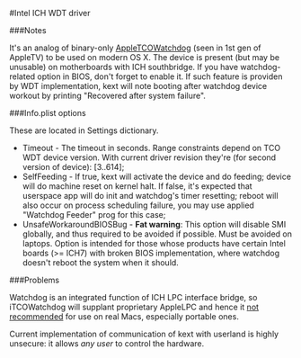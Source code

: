 #Intel ICH WDT driver

###Notes

It's an analog of binary-only [AppleTCOWatchdog](http://wiki.awkwardtv.org/wiki/Watchdog#What_is_Watchdog) (seen in 1st gen of AppleTV) to be used on modern OS X.
The device is present (but may be unusable) on motherboards with ICH southbridge. If you have watchdog-related option in BIOS, don't forget to enable it.
If such feature is providen by WDT implementation, kext will note booting after watchdog device workout by printing "Recovered after system failure".

###Info.plist options

These are located in Settings dictionary.

- Timeout - The timeout in seconds. Range constraints depend on TCO WDT device version. With current driver revision they're (for second version of device): [3..614];
- SelfFeeding - If true, kext will activate the device and do feeding; device will do machine reset on kernel halt. If false, it's expected that userspace app will do init and watchdog's timer resetting; reboot will also occur on process scheduling failure, 
	you may use applied "Watchdog Feeder" prog for this case;
- UnsafeWorkaroundBIOSBug - **Fat warning**: This option will disable SMI globally, and thus required to be avoided if possible. Must be avoided on laptops. 
	Option is intended for those whose products have certain Intel boards (>= ICH7) with broken BIOS implementation, where watchdog doesn't reboot the system when it should.

###Problems

Watchdog is an integrated function of ICH LPC interface bridge, so iTCOWatchdog will supplant proprietary AppleLPC and hence it [not recommended](http://translate.google.ru/translate?sl=ru&tl=en&js=n&prev=_t&hl=ru&ie=UTF-8&layout=2&eotf=1&u=http%3A%2F%2Fwww.applelife.ru%2Fthreads%2F%25D0%259F%25D0%25BE%25D0%25BB%25D0%25B5%25D0%25B7%25D0%25BD%25D1%258B%25D0%25B5-%25D0%259A%25D0%25B5%25D0%25BA%25D1%2581%25D1%2582%25D1%258B-%25D0%25A3%25D1%2582%25D0%25B8%25D0%25BB%25D0%25B8%25D1%2582%25D1%258B-%25D0%2598-%25D0%25A1%25D0%25BE%25D0%25BB%25D1%258E%25D1%2588%25D0%25B5%25D0%25BD%25D1%258B-%25D0%2594%25D0%25BB%25D1%258F-osx86.9675%2Fpage-86%23post-149660) for use on real Macs, especially portable ones.

Current implementation of communication of kext with userland is highly unsecure: it allows *any user* to control the hardware.
